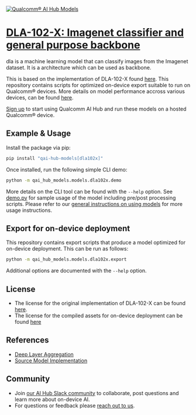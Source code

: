 [![Qualcomm® AI Hub Models](https://qaihub-public-assets.s3.us-west-2.amazonaws.com/qai-hub-models/quic-logo.jpg)](../../README.md)


# [DLA-102-X: Imagenet classifier and general purpose backbone](https://aihub.qualcomm.com/models/dla102x)

dla is a machine learning model that can classify images from the Imagenet dataset. It is a architecture which can be used as backbone.

This is based on the implementation of DLA-102-X found [here](https://huggingface.co/timm/dla102x.in1k). This repository contains scripts for optimized on-device
export suitable to run on Qualcomm® devices. More details on model performance
accross various devices, can be found [here](https://aihub.qualcomm.com/models/dla102x).

[Sign up](https://myaccount.qualcomm.com/signup) to start using Qualcomm AI Hub and run these models on a hosted Qualcomm® device.




## Example & Usage

Install the package via pip:
```bash
pip install "qai-hub-models[dla102x]"
```


Once installed, run the following simple CLI demo:

```bash
python -m qai_hub_models.models.dla102x.demo
```
More details on the CLI tool can be found with the `--help` option. See
[demo.py](demo.py) for sample usage of the model including pre/post processing
scripts. Please refer to our [general instructions on using
models](../../../#getting-started) for more usage instructions.

## Export for on-device deployment

This repository contains export scripts that produce a model optimized for
on-device deployment. This can be run as follows:

```bash
python -m qai_hub_models.models.dla102x.export
```
Additional options are documented with the `--help` option.


## License
* The license for the original implementation of DLA-102-X can be found
  [here](hhttps://huggingface.co/datasets/choosealicense/licenses/blob/main/markdown/bsd-3-clause.md).
* The license for the compiled assets for on-device deployment can be found [here](https://qaihub-public-assets.s3.us-west-2.amazonaws.com/qai-hub-models/Qualcomm+AI+Hub+Proprietary+License.pdf)


## References
* [Deep Layer Aggregation](https://arxiv.org/abs/1707.06484)
* [Source Model Implementation](https://huggingface.co/timm/dla102x.in1k)



## Community
* Join [our AI Hub Slack community](https://aihub.qualcomm.com/community/slack) to collaborate, post questions and learn more about on-device AI.
* For questions or feedback please [reach out to us](mailto:ai-hub-support@qti.qualcomm.com).
